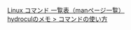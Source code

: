 [Linux コマンド 一覧表（manページ一覧）](https://kazmax.zpp.jp/cmd/)<br/>
[hydroculのメモ > コマンドの使い方](https://hydrocul.github.io/wiki/commands/)<br/>
